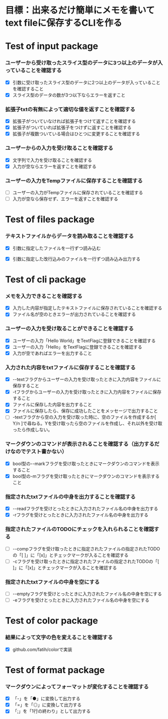 # 目標：出来るだけ簡単にメモを書いてtext fileに保存するCLIを作る


# Test of input package

### ユーザーから受け取ったスライス型のデータに3つ以上のデータが入っていることを確認する
- [x] 引数に受け取ったスライス型のデータに2つ以上のデータが入っていることを確認すること
- [x] スライス型のデータの数が3つ以下ならエラーを返すこと

### 拡張子txtの有無によって適切な値を返すことを確認する
- [x] 拡張子がついていなければ拡張子をつけて返すことを確認する
- [x] 拡張子がついていれば拡張子をつけずに返すことを確認する
- [x] 拡張子が複数ついている場合はひとつに変更することを確認する

### ユーザーからの入力を受け取ることを確認する
- [x] 文字列で入力を受け取ることを確認する
- [x] 入力が空ならエラーを返すことを確認する

### ユーザーの入力をTempファイルに保存することを確認する
- [ ] ユーザーの入力がTempファイルに保存されていることを確認する
- [ ] 入力が空なら保存せず、エラーを返すことを確認する

# Test of files package

### テキストファイルからデータを読み取ることを確認する
- [x] 引数に指定したファイルを一行ずつ読み込む
- [x] 引数に指定した改行込みのファイルを一行ずつ読み込み出力する


# Test of cli package

### メモを入力できることを確認する
- [x] 入力した内容が指定したテキストファイルに保存されていることを確認する
- [x] ファイル名が空のときエラーが出力されていることを確認する

### ユーザーの入力を受け取ることができることを確認する
- [x] ユーザーの入力「Hello World」をTextFlagに登録できることを確認する
- [x] ユーザーの入力「Hello」をTextFlagに登録できることを確認する
- [x] 入力が空であればエラーを出力すること

### 入力された内容をtxtファイルに保存することを確認する
- [x] --textフラグからユーザーの入力を受け取ったときに入力内容をファイルに保存すること
- [x] -tフラグからユーザーの入力を受け取ったときに入力内容をファイルに保存すること
- [x] ファイルに保存した内容を出力すること
- [x] ファイルに保存したら、保存に成功したことをメッセージで出力すること
- [ ] -textフラグから空の入力を受け取った時に、空のファイルを作成するか[ Y/n ]で尋ねる。Yを受け取ったら空のファイルを作成し、それ以外を受け取ったら作成しない。

### マークダウンのコマンドが表示されることを確認する（出力するだけなのでテスト書かない）
- [x] bool型の--markフラグを受け取ったときにマークダウンのコマンドを表示すること
- [x] bool型の-mフラグを受け取ったときにマークダウンのコマンドを表示すること

### 指定されたtxtファイルの中身を出力することを確認する
- [x] --readフラグを受けとったときに入力されたファイル名の中身を出力する
- [x] -rフラグを受けとったときに入力されたファイル名の中身を出力する

### 指定されたファイルのTODOにチェックを入れられることを確認する
- [ ] --compフラグを受け取ったときに指定されたファイルの指定されたTODOの「[ ]」に「[x]」とチェックマークが入ることを確認する
- [ ] -cフラグを受け取ったときに指定されたファイルの指定されたTODOの「[ ]」に「[x]」とチェックマークが入ることを確認する

### 指定されたtxtファイルの中身を空にする
- [ ] --emptyフラグを受けとったときに入力されたファイル名の中身を空にする
- [ ] -eフラグを受けとったときに入力されたファイル名の中身を空にする

# Test of color package

### 結果によって文字の色を変えることを確認する
- [x] github.com/fatih/colorで実装


# Test of format package

### マークダウンによってフォーマットが変化することを確認する
- [x] 「-」を「●」に変換して出力する
- [x] 「=」を「◎」に変換して出力する
- [x] 「;」を「1行の終わり」として出力する